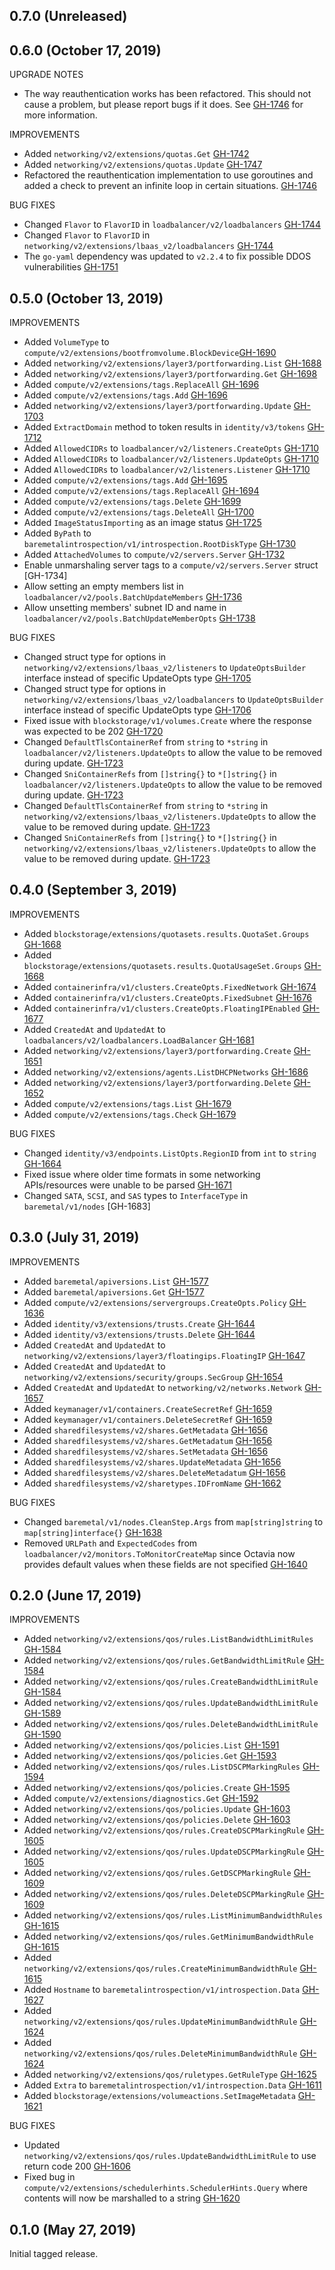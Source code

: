 ## 0.7.0 (Unreleased)

## 0.6.0 (October 17, 2019)

UPGRADE NOTES

- The way reauthentication works has been refactored. This should not cause a problem, but please report bugs if it does. See [GH-1746](https://github.com/gophercloud/gophercloud/pull/1746) for more information.

IMPROVEMENTS

- Added `networking/v2/extensions/quotas.Get` [GH-1742](https://github.com/gophercloud/gophercloud/pull/1742)
- Added `networking/v2/extensions/quotas.Update` [GH-1747](https://github.com/gophercloud/gophercloud/pull/1747)
- Refactored the reauthentication implementation to use goroutines and added a check to prevent an infinite loop in certain situations. [GH-1746](https://github.com/gophercloud/gophercloud/pull/1746)

BUG FIXES

- Changed `Flavor` to `FlavorID` in `loadbalancer/v2/loadbalancers` [GH-1744](https://github.com/gophercloud/gophercloud/pull/1744)
- Changed `Flavor` to `FlavorID` in `networking/v2/extensions/lbaas_v2/loadbalancers` [GH-1744](https://github.com/gophercloud/gophercloud/pull/1744)
- The `go-yaml` dependency was updated to `v2.2.4` to fix possible DDOS vulnerabilities [GH-1751](https://github.com/gophercloud/gophercloud/pull/1751)

## 0.5.0 (October 13, 2019)

IMPROVEMENTS

- Added `VolumeType` to `compute/v2/extensions/bootfromvolume.BlockDevice`[GH-1690](https://github.com/gophercloud/gophercloud/pull/1690)
- Added `networking/v2/extensions/layer3/portforwarding.List` [GH-1688](https://github.com/gophercloud/gophercloud/pull/1688)
- Added `networking/v2/extensions/layer3/portforwarding.Get` [GH-1698](https://github.com/gophercloud/gophercloud/pull/1696)
- Added `compute/v2/extensions/tags.ReplaceAll` [GH-1696](https://github.com/gophercloud/gophercloud/pull/1696)
- Added `compute/v2/extensions/tags.Add` [GH-1696](https://github.com/gophercloud/gophercloud/pull/1696)
- Added `networking/v2/extensions/layer3/portforwarding.Update` [GH-1703](https://github.com/gophercloud/gophercloud/pull/1703)
- Added `ExtractDomain` method to token results in `identity/v3/tokens` [GH-1712](https://github.com/gophercloud/gophercloud/pull/1712)
- Added `AllowedCIDRs` to `loadbalancer/v2/listeners.CreateOpts` [GH-1710](https://github.com/gophercloud/gophercloud/pull/1710)
- Added `AllowedCIDRs` to `loadbalancer/v2/listeners.UpdateOpts` [GH-1710](https://github.com/gophercloud/gophercloud/pull/1710)
- Added `AllowedCIDRs` to `loadbalancer/v2/listeners.Listener` [GH-1710](https://github.com/gophercloud/gophercloud/pull/1710)
- Added `compute/v2/extensions/tags.Add` [GH-1695](https://github.com/gophercloud/gophercloud/pull/1695)
- Added `compute/v2/extensions/tags.ReplaceAll` [GH-1694](https://github.com/gophercloud/gophercloud/pull/1694)
- Added `compute/v2/extensions/tags.Delete` [GH-1699](https://github.com/gophercloud/gophercloud/pull/1699)
- Added `compute/v2/extensions/tags.DeleteAll` [GH-1700](https://github.com/gophercloud/gophercloud/pull/1700)
- Added `ImageStatusImporting` as an image status [GH-1725](https://github.com/gophercloud/gophercloud/pull/1725)
- Added `ByPath` to `baremetalintrospection/v1/introspection.RootDiskType` [GH-1730](https://github.com/gophercloud/gophercloud/pull/1730)
- Added `AttachedVolumes` to `compute/v2/servers.Server` [GH-1732](https://github.com/gophercloud/gophercloud/pull/1732)
- Enable unmarshaling server tags to a `compute/v2/servers.Server` struct [GH-1734]
- Allow setting an empty members list in `loadbalancer/v2/pools.BatchUpdateMembers` [GH-1736](https://github.com/gophercloud/gophercloud/pull/1736)
- Allow unsetting members' subnet ID and name in `loadbalancer/v2/pools.BatchUpdateMemberOpts` [GH-1738](https://github.com/gophercloud/gophercloud/pull/1738)

BUG FIXES

- Changed struct type for options in `networking/v2/extensions/lbaas_v2/listeners` to `UpdateOptsBuilder` interface instead of specific UpdateOpts type [GH-1705](https://github.com/gophercloud/gophercloud/pull/1705)
- Changed struct type for options in `networking/v2/extensions/lbaas_v2/loadbalancers` to `UpdateOptsBuilder` interface instead of specific UpdateOpts type [GH-1706](https://github.com/gophercloud/gophercloud/pull/1706)
- Fixed issue with `blockstorage/v1/volumes.Create` where the response was expected to be 202 [GH-1720](https://github.com/gophercloud/gophercloud/pull/1720)
- Changed `DefaultTlsContainerRef` from `string` to `*string` in `loadbalancer/v2/listeners.UpdateOpts` to allow the value to be removed during update. [GH-1723](https://github.com/gophercloud/gophercloud/pull/1723)
- Changed `SniContainerRefs` from `[]string{}` to `*[]string{}` in `loadbalancer/v2/listeners.UpdateOpts` to allow the value to be removed during update. [GH-1723](https://github.com/gophercloud/gophercloud/pull/1723)
- Changed `DefaultTlsContainerRef` from `string` to `*string` in `networking/v2/extensions/lbaas_v2/listeners.UpdateOpts` to allow the value to be removed during update. [GH-1723](https://github.com/gophercloud/gophercloud/pull/1723)
- Changed `SniContainerRefs` from `[]string{}` to `*[]string{}` in `networking/v2/extensions/lbaas_v2/listeners.UpdateOpts` to allow the value to be removed during update. [GH-1723](https://github.com/gophercloud/gophercloud/pull/1723)

## 0.4.0 (September 3, 2019)

IMPROVEMENTS

- Added `blockstorage/extensions/quotasets.results.QuotaSet.Groups` [GH-1668](https://github.com/gophercloud/gophercloud/pull/1668)
- Added `blockstorage/extensions/quotasets.results.QuotaUsageSet.Groups` [GH-1668](https://github.com/gophercloud/gophercloud/pull/1668)
- Added `containerinfra/v1/clusters.CreateOpts.FixedNetwork` [GH-1674](https://github.com/gophercloud/gophercloud/pull/1674)
- Added `containerinfra/v1/clusters.CreateOpts.FixedSubnet` [GH-1676](https://github.com/gophercloud/gophercloud/pull/1676)
- Added `containerinfra/v1/clusters.CreateOpts.FloatingIPEnabled` [GH-1677](https://github.com/gophercloud/gophercloud/pull/1677)
- Added `CreatedAt` and `UpdatedAt` to `loadbalancers/v2/loadbalancers.LoadBalancer` [GH-1681](https://github.com/gophercloud/gophercloud/pull/1681)
- Added `networking/v2/extensions/layer3/portforwarding.Create` [GH-1651](https://github.com/gophercloud/gophercloud/pull/1651)
- Added `networking/v2/extensions/agents.ListDHCPNetworks` [GH-1686](https://github.com/gophercloud/gophercloud/pull/1686)
- Added `networking/v2/extensions/layer3/portforwarding.Delete` [GH-1652](https://github.com/gophercloud/gophercloud/pull/1652)
- Added `compute/v2/extensions/tags.List` [GH-1679](https://github.com/gophercloud/gophercloud/pull/1679)
- Added `compute/v2/extensions/tags.Check` [GH-1679](https://github.com/gophercloud/gophercloud/pull/1679)

BUG FIXES

- Changed `identity/v3/endpoints.ListOpts.RegionID` from `int` to `string` [GH-1664](https://github.com/gophercloud/gophercloud/pull/1664)
- Fixed issue where older time formats in some networking APIs/resources were unable to be parsed [GH-1671](https://github.com/gophercloud/gophercloud/pull/1664)
- Changed `SATA`, `SCSI`, and `SAS` types to `InterfaceType` in `baremetal/v1/nodes` [GH-1683]

## 0.3.0 (July 31, 2019)

IMPROVEMENTS

- Added `baremetal/apiversions.List` [GH-1577](https://github.com/gophercloud/gophercloud/pull/1577)
- Added `baremetal/apiversions.Get` [GH-1577](https://github.com/gophercloud/gophercloud/pull/1577)
- Added `compute/v2/extensions/servergroups.CreateOpts.Policy` [GH-1636](https://github.com/gophercloud/gophercloud/pull/1636)
- Added `identity/v3/extensions/trusts.Create` [GH-1644](https://github.com/gophercloud/gophercloud/pull/1644)
- Added `identity/v3/extensions/trusts.Delete` [GH-1644](https://github.com/gophercloud/gophercloud/pull/1644)
- Added `CreatedAt` and `UpdatedAt` to `networking/v2/extensions/layer3/floatingips.FloatingIP` [GH-1647](https://github.com/gophercloud/gophercloud/issues/1646)
- Added `CreatedAt` and `UpdatedAt` to `networking/v2/extensions/security/groups.SecGroup` [GH-1654](https://github.com/gophercloud/gophercloud/issues/1654)
- Added `CreatedAt` and `UpdatedAt` to `networking/v2/networks.Network` [GH-1657](https://github.com/gophercloud/gophercloud/issues/1657)
- Added `keymanager/v1/containers.CreateSecretRef` [GH-1659](https://github.com/gophercloud/gophercloud/issues/1659)
- Added `keymanager/v1/containers.DeleteSecretRef` [GH-1659](https://github.com/gophercloud/gophercloud/issues/1659)
- Added `sharedfilesystems/v2/shares.GetMetadata` [GH-1656](https://github.com/gophercloud/gophercloud/issues/1656)
- Added `sharedfilesystems/v2/shares.GetMetadatum` [GH-1656](https://github.com/gophercloud/gophercloud/issues/1656)
- Added `sharedfilesystems/v2/shares.SetMetadata` [GH-1656](https://github.com/gophercloud/gophercloud/issues/1656)
- Added `sharedfilesystems/v2/shares.UpdateMetadata` [GH-1656](https://github.com/gophercloud/gophercloud/issues/1656)
- Added `sharedfilesystems/v2/shares.DeleteMetadatum` [GH-1656](https://github.com/gophercloud/gophercloud/issues/1656)
- Added `sharedfilesystems/v2/sharetypes.IDFromName` [GH-1662](https://github.com/gophercloud/gophercloud/issues/1662)

BUG FIXES

- Changed `baremetal/v1/nodes.CleanStep.Args` from `map[string]string` to `map[string]interface{}` [GH-1638](https://github.com/gophercloud/gophercloud/pull/1638)
- Removed `URLPath` and `ExpectedCodes` from `loadbalancer/v2/monitors.ToMonitorCreateMap` since Octavia now provides default values when these fields are not specified [GH-1640](https://github.com/gophercloud/gophercloud/pull/1540)

## 0.2.0 (June 17, 2019)

IMPROVEMENTS

- Added `networking/v2/extensions/qos/rules.ListBandwidthLimitRules` [GH-1584](https://github.com/gophercloud/gophercloud/pull/1584)
- Added `networking/v2/extensions/qos/rules.GetBandwidthLimitRule` [GH-1584](https://github.com/gophercloud/gophercloud/pull/1584)
- Added `networking/v2/extensions/qos/rules.CreateBandwidthLimitRule` [GH-1584](https://github.com/gophercloud/gophercloud/pull/1584)
- Added `networking/v2/extensions/qos/rules.UpdateBandwidthLimitRule` [GH-1589](https://github.com/gophercloud/gophercloud/pull/1589)
- Added `networking/v2/extensions/qos/rules.DeleteBandwidthLimitRule` [GH-1590](https://github.com/gophercloud/gophercloud/pull/1590)
- Added `networking/v2/extensions/qos/policies.List` [GH-1591](https://github.com/gophercloud/gophercloud/pull/1591)
- Added `networking/v2/extensions/qos/policies.Get` [GH-1593](https://github.com/gophercloud/gophercloud/pull/1593)
- Added `networking/v2/extensions/qos/rules.ListDSCPMarkingRules` [GH-1594](https://github.com/gophercloud/gophercloud/pull/1594)
- Added `networking/v2/extensions/qos/policies.Create` [GH-1595](https://github.com/gophercloud/gophercloud/pull/1595)
- Added `compute/v2/extensions/diagnostics.Get` [GH-1592](https://github.com/gophercloud/gophercloud/pull/1592)
- Added `networking/v2/extensions/qos/policies.Update` [GH-1603](https://github.com/gophercloud/gophercloud/pull/1603)
- Added `networking/v2/extensions/qos/policies.Delete` [GH-1603](https://github.com/gophercloud/gophercloud/pull/1603)
- Added `networking/v2/extensions/qos/rules.CreateDSCPMarkingRule` [GH-1605](https://github.com/gophercloud/gophercloud/pull/1605)
- Added `networking/v2/extensions/qos/rules.UpdateDSCPMarkingRule` [GH-1605](https://github.com/gophercloud/gophercloud/pull/1605)
- Added `networking/v2/extensions/qos/rules.GetDSCPMarkingRule` [GH-1609](https://github.com/gophercloud/gophercloud/pull/1609)
- Added `networking/v2/extensions/qos/rules.DeleteDSCPMarkingRule` [GH-1609](https://github.com/gophercloud/gophercloud/pull/1609)
- Added `networking/v2/extensions/qos/rules.ListMinimumBandwidthRules` [GH-1615](https://github.com/gophercloud/gophercloud/pull/1615)
- Added `networking/v2/extensions/qos/rules.GetMinimumBandwidthRule` [GH-1615](https://github.com/gophercloud/gophercloud/pull/1615)
- Added `networking/v2/extensions/qos/rules.CreateMinimumBandwidthRule` [GH-1615](https://github.com/gophercloud/gophercloud/pull/1615)
- Added `Hostname` to `baremetalintrospection/v1/introspection.Data` [GH-1627](https://github.com/gophercloud/gophercloud/pull/1627)
- Added `networking/v2/extensions/qos/rules.UpdateMinimumBandwidthRule` [GH-1624](https://github.com/gophercloud/gophercloud/pull/1624)
- Added `networking/v2/extensions/qos/rules.DeleteMinimumBandwidthRule` [GH-1624](https://github.com/gophercloud/gophercloud/pull/1624)
- Added `networking/v2/extensions/qos/ruletypes.GetRuleType` [GH-1625](https://github.com/gophercloud/gophercloud/pull/1625)
- Added `Extra` to `baremetalintrospection/v1/introspection.Data` [GH-1611](https://github.com/gophercloud/gophercloud/pull/1611)
- Added `blockstorage/extensions/volumeactions.SetImageMetadata` [GH-1621](https://github.com/gophercloud/gophercloud/pull/1621)

BUG FIXES

- Updated `networking/v2/extensions/qos/rules.UpdateBandwidthLimitRule` to use return code 200 [GH-1606](https://github.com/gophercloud/gophercloud/pull/1606)
- Fixed bug in `compute/v2/extensions/schedulerhints.SchedulerHints.Query` where contents will now be marshalled to a string [GH-1620](https://github.com/gophercloud/gophercloud/pull/1620)

## 0.1.0 (May 27, 2019)

Initial tagged release.
